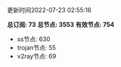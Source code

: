 更新时间2022-07-23 02:55:16

**总订阅: 73**
**总节点: 3553**
**有效节点: 754**
- ss节点: 630
- trojan节点: 55
- v2ray节点: 69
